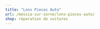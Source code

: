 ```yaml
---
title: "Lons Pieces Auto"
url: /messia-sur-sorne/lons-pieces-auto/
shop: réparation de voitures
---
```

